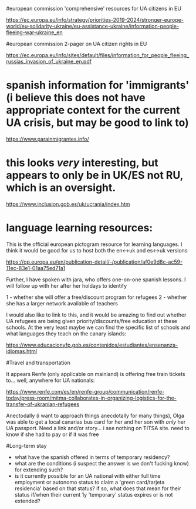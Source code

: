 #european commission 'comprehensive' resources for UA citizens in EU

https://ec.europa.eu/info/strategy/priorities-2019-2024/stronger-europe-world/eu-solidarity-ukraine/eu-assistance-ukraine/information-people-fleeing-war-ukraine_en

#european commission 2-pager on UA citizen rights in EU

https://ec.europa.eu/info/sites/default/files/information_for_people_fleeing_russias_invasion_of_ukraine_en.pdf

# spanish information for 'immigrants' (i believe this does not have appropriate context for the current UA crisis, but may be good to link to)

https://www.parainmigrantes.info/

# this looks *very* interesting, but appears to only be in UK/ES not RU, which is an oversight.

https://www.inclusion.gob.es/uk/ucrania/index.htm

# language learning resources:

This is the official european pictogram resource for learning languages. I think it would be good for
us to host both the en<->uk and es<->uk versions

https://op.europa.eu/en/publication-detail/-/publication/af0e9d8c-ac59-11ec-83e1-01aa75ed71a1

Further, I have spoken with jara, who offers one-on-one spanish lessons. I will 
follow up with her after her holdays to identify

1 - whether she will offer a free/discount program for refugees
2 - whether she has a larger network available of teachers

I would also like to link to this, and it would be amazing to find out whether UA
refugees are being given priority/discounts/free education at these schools. At the very least
maybe we can find the specific list of schools and what languages they teach on the
canary islands:

https://www.educacionyfp.gob.es/contenidos/estudiantes/ensenanza-idiomas.html

#Travel and transportation

It appears Renfe (only applicable on mainland) is offering free train tickets to... well, anywhere for UA nationals:

https://www.renfe.com/es/en/renfe-group/communication/renfe-today/press-room/mitma-collaborates-in-organizing-logistics-for-the-transfer-of-ukranian-refugees

Anectodally (i want to approach things anecdotally for many things), Olga was able
to get a local canarias bus card for her and her son with *only* her UA passport. Need
a link and/or story... i see nothing on TITSA site. need to know if she had to pay or if it was free


#Long-term stay

- what have the spanish offered in terms of temporary residency?
- what are the conditions (i suspect the answer is we don't fucking know) for extending such?
- is it currently possible for an UA national with either full time employment or autonomo status
  to claim a 'green card/tarjeta residencia' based on that status? if so, what
  does that mean for their status if/when their current 1y 'temporary' status expires
  or is not extended?

